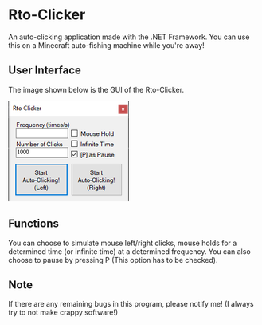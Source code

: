 # Rto-Clicker
An auto-clicking application made with the .NET Framework.
You can use this on a Minecraft auto-fishing machine while you're away!

## User Interface
The image shown below is the GUI of the Rto-Clicker.

![Rto-Clicker GUI](https://github.com/JustRodneyLee/Rto-Clicker/blob/master/RtoClicker/demoImages/buildNov1619.png?raw=true)

## Functions
You can choose to simulate mouse left/right clicks, mouse holds for a determined time (or infinite time) at a determined frequency. You can also choose to pause by pressing P (This option has to be checked).

## Note
If there are any remaining bugs in this program, please notify me! (I always try to not make crappy software!)
